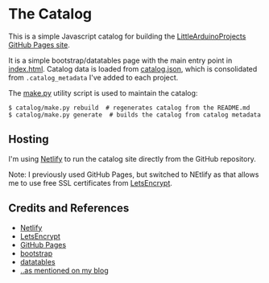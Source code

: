 # The Catalog

This is a simple Javascript catalog for building the
[LittleArduinoProjects GitHub Pages site](https://leap.tardate.com).

It is a simple bootstrap/datatables page with the main entry point in [index.html](../index.html).
Catalog data is loaded from [catalog.json](./catalog.json), which is consolidated from `.catalog_metadata` I've added to each project.

The [make.py](./make.py) utility script is used to maintain the catalog:

```
$ catalog/make.py rebuild  # regenerates catalog from the README.md
$ catalog/make.py generate  # builds the catalog from catalog metadata
```


## Hosting

I'm using [Netlify](https://www.netlify.com/) to run the catalog site directly from the GitHub repository.

Note: I previously used GitHub Pages, but switched to NEtlify as that allows me to use free SSL certificates from [LetsEncrypt](https://letsencrypt.org/).


## Credits and References
* [Netlify](https://www.netlify.com/)
* [LetsEncrypt](https://letsencrypt.org/)
* [GitHub Pages](https://pages.github.com/)
* [bootstrap](http://getbootstrap.com)
* [datatables](http://datatables.net/)
* [..as mentioned on my blog](https://blog.tardate.com/2016/06/littlearduinoprojects-now-with-fancy.html)
